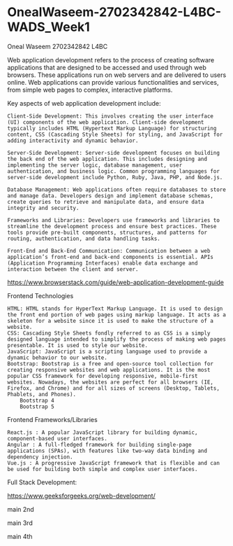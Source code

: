 # OnealWaseem-2702342842-L4BC-WADS_Week1

Oneal Waseem
2702342842
L4BC

Web application development refers to the process of creating software applications that are designed to be accessed and used through web browsers. These applications run on web servers and are delivered to users online. Web applications can provide various functionalities and services, from simple web pages to complex, interactive platforms.

Key aspects of web application development include:

```
Client-Side Development: This involves creating the user interface (UI) components of the web application. Client-side development typically includes HTML (Hypertext Markup Language) for structuring content, CSS (Cascading Style Sheets) for styling, and JavaScript for adding interactivity and dynamic behavior.

Server-Side Development: Server-side development focuses on building the back end of the web application. This includes designing and implementing the server logic, database management, user authentication, and business logic. Common programming languages for server-side development include Python, Ruby, Java, PHP, and Node.js.

Database Management: Web applications often require databases to store and manage data. Developers design and implement database schemas, create queries to retrieve and manipulate data, and ensure data integrity and security.

Frameworks and Libraries: Developers use frameworks and libraries to streamline the development process and ensure best practices. These tools provide pre-built components, structures, and patterns for routing, authentication, and data handling tasks.

Front-End and Back-End Communication: Communication between a web application’s front-end and back-end components is essential. APIs (Application Programming Interfaces) enable data exchange and interaction between the client and server.

```

https://www.browserstack.com/guide/web-application-development-guide

Frontend Technologies

```
HTML: HTML stands for HyperText Markup Language. It is used to design the front end portion of web pages using markup language. It acts as a skeleton for a website since it is used to make the structure of a website.
CSS: Cascading Style Sheets fondly referred to as CSS is a simply designed language intended to simplify the process of making web pages presentable. It is used to style our website.
JavaScript: JavaScript is a scripting language used to provide a dynamic behavior to our website.
Bootstrap: Bootstrap is a free and open-source tool collection for creating responsive websites and web applications. It is the most popular CSS framework for developing responsive, mobile-first websites. Nowadays, the websites are perfect for all browsers (IE, Firefox, and Chrome) and for all sizes of screens (Desktop, Tablets, Phablets, and Phones).
    Bootstrap 4
    Bootstrap 5

```

Frontend Frameworks/Libraries

```
React.js : A popular JavaScript library for building dynamic, component-based user interfaces.
Angular : A full-fledged framework for building single-page applications (SPAs), with features like two-way data binding and dependency injection.
Vue.js : A progressive JavaScript framework that is flexible and can be used for building both simple and complex user interfaces.

```

Full Stack Development:

https://www.geeksforgeeks.org/web-development/

main 2nd

main 3rd

main 4th
